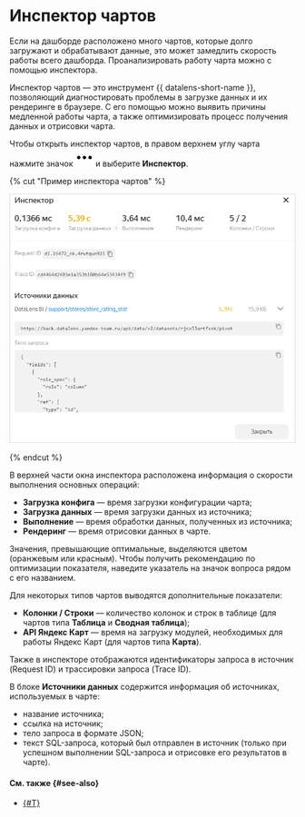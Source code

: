 # Инспектор чартов

Если на дашборде расположено много чартов, которые долго загружают и обрабатывают данные, это может замедлить скорость работы всего дашборда. Проанализировать работу чарта можно с помощью инспектора.

Инспектор чартов — это инструмент {{ datalens-short-name }}, позволяющий диагностировать проблемы в загрузке данных и их рендеринге в браузере. С его помощью можно выявить причины медленной работы чарта, а также оптимизировать процесс получения данных и отрисовки чарта.

​Чтобы открыть инспектор чартов, в правом верхнем углу чарта нажмите значок ![image](../../../_assets/console-icons/ellipsis.svg) и выберите **Инспектор**.

{% cut "Пример инспектора чартов" %}

![image](../../../_assets/datalens/concepts/inspector-message.png)

{% endcut %}

В верхней части окна инспектора расположена информация о скорости выполнения основных операций:

* **Загрузка конфига** — время загрузки конфигурации чарта;
* **Загрузка данных** — время загрузки данных из источника;
* **Выполнение** — время обработки данных, полученных из источника;
* **Рендеринг** — время отрисовки данных в чарте.

Значения, превышающие оптимальные, выделяются цветом (оранжевым или красным). Чтобы получить рекомендацию по оптимизации показателя, наведите указатель на значок вопроса рядом с его названием.

Для некоторых типов чартов выводятся дополнительные показатели:


* **Колонки / Строки** — количество колонок и строк в таблице (для чартов типа **Таблица** и **Сводная таблица**);
* **API Яндекс Карт** — время на загрузку модулей, необходимых для работы Яндекс Карт (для чартов типа **Карта**).

Также в инспекторе отображаются идентификаторы запроса в источник (Request ID) и трассировки запроса (Trace ID).

В блоке **Источники данных** содержится информация об источниках, используемых в чарте:

* название источника;
* ссылка на источник;
* тело запроса в формате JSON;
* текст SQL-запроса, который был отправлен в источник (только при успешном выполнении SQL-запроса и отрисовке его результатов в чарте).

#### См. также {#see-also}

* [{#T}](../optimization_recommendations.md)